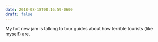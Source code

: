 ```yaml
---
date: 2018-08-18T08:16:59-0600
draft: false
---
```




My hot new jam is talking to tour guides about how terrible tourists (like myself) are.



